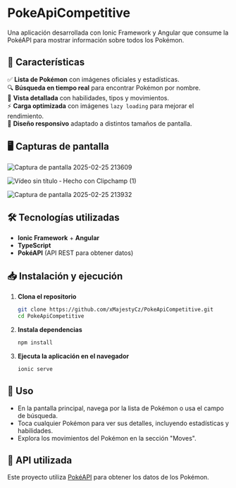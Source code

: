 # PokeApiCompetitive
Una aplicación desarrollada con Ionic Framework y Angular que consume la PokéAPI para mostrar información sobre todos los Pokémon.

## 🚀 Características

✅ **Lista de Pokémon** con imágenes oficiales y estadísticas.  
🔍 **Búsqueda en tiempo real** para encontrar Pokémon por nombre.  
📄 **Vista detallada** con habilidades, tipos y movimientos.  
⚡ **Carga optimizada** con imágenes `lazy loading` para mejorar el rendimiento.  
🎨 **Diseño responsivo** adaptado a distintos tamaños de pantalla.  

## 🖥️ Capturas de pantalla

<p align="center">
  
  ![Captura de pantalla 2025-02-25 213609](https://github.com/user-attachments/assets/38453050-fed8-4301-9fb8-4e4456d91e0f)
  
  ![Vídeo sin título ‐ Hecho con Clipchamp (1)](https://github.com/user-attachments/assets/b26482de-9168-473e-b1ca-b836ef68bbd8)
  
  ![Captura de pantalla 2025-02-25 213932](https://github.com/user-attachments/assets/23423c31-8da5-472a-adec-4ddd8fc9df38)
  
</p>

## 🛠️ Tecnologías utilizadas

- **Ionic Framework** + **Angular**  
- **TypeScript**   
- **PokéAPI** (API REST para obtener datos)  

## 📥 Instalación y ejecución

1. **Clona el repositorio**  
   ```bash
   git clone https://github.com/xMajestyCz/PokeApiCompetitive.git
   cd PokeApiCompetitive

2. **Instala dependencias**
   ```bash
   npm install
3. **Ejecuta la aplicación en el navegador**
   ```bash
   ionic serve

## 📌 Uso

- En la pantalla principal, navega por la lista de Pokémon o usa el campo de búsqueda.
- Toca cualquier Pokémon para ver sus detalles, incluyendo estadísticas y habilidades.
- Explora los movimientos del Pokémon en la sección "Moves".

## 📜 API utilizada

Este proyecto utiliza [PokéAPI](https://pokeapi.co/) para obtener los datos de los Pokémon.
